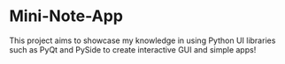 # Mini-Note-App
This project aims to showcase my knowledge in using Python UI libraries such as PyQt and PySide to create interactive GUI and simple apps! 
